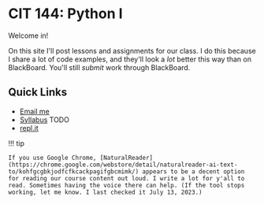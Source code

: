 # CIT 144: Python I

Welcome in!

On this site I'll post lessons and assignments for our class. I do this because I share a lot of code examples, and they'll look a *lot* better this way than on BlackBoard. You'll still *submit* work through BlackBoard.

## Quick Links

- [Email me](mailto:mariah.knowles@kctcs.edu)
- [Syllabus](https://kctcs-my.sharepoint.com/:w:/g/personal/mariah_knowles_kctcs_edu/ER1jdfSQ1bBGsGT9KvKg2lcBbHT-5MFwENwi_z5WeLH3GQ?e=fI7aze) TODO
- [repl.it](https://repl.it/)

!!! tip

    If you use Google Chrome, [NaturalReader](https://chrome.google.com/webstore/detail/naturalreader-ai-text-to/kohfgcgbkjodfcfkcackpagifgbcmimk/) appears to be a decent option for reading our course content out loud. I write a lot for y'all to read. Sometimes having the voice there can help. (If the tool stops working, let me know. I last checked it July 13, 2023.)